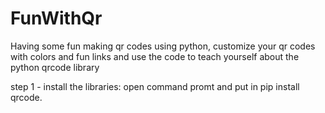 # FunWithQr
Having some fun making qr codes using python, customize your qr codes with colors and fun links and use the code to teach yourself about the python qrcode library

step 1 - install the libraries: open command promt and put in pip install qrcode.
